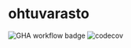 # ohtuvarasto

![GHA workflow badge](https://github.com/Zatyri/ohtuvarasto/workflows/CI/badge.svg)
![codecov](https://codecov.io/gh/Zatyri/ohtuvarasto/branch/main/graph/badge.svg?token=XSPRT7P0Z0)
